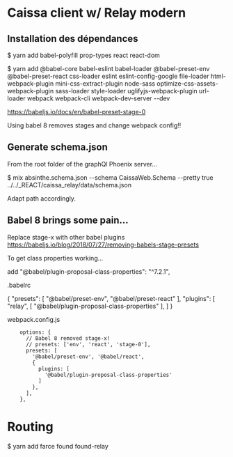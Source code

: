 # Caissa client w/ Relay modern

## Installation des dépendances

$ yarn add babel-polyfill prop-types react react-dom

$ yarn add @babel-core babel-eslint babel-loader @babel-preset-env @babel-preset-react css-loader eslint eslint-config-google file-loader html-webpack-plugin mini-css-extract-plugin node-sass optimize-css-assets-webpack-plugin sass-loader style-loader uglifyjs-webpack-plugin url-loader webpack webpack-cli webpack-dev-server --dev


https://babeljs.io/docs/en/babel-preset-stage-0

Using babel 8 removes stages and change webpack config!!

## Generate schema.json

From the root folder of the graphQl Phoenix server...

$ mix absinthe.schema.json --schema CaissaWeb.Schema --pretty true ../../_REACT/caissa_relay/data/schema.json

Adapt path accordingly.

## Babel 8 brings some pain...

Replace stage-x with other babel plugins
https://babeljs.io/blog/2018/07/27/removing-babels-stage-presets

To get class properties working...

add "@babel/plugin-proposal-class-properties": "^7.2.1",

.babelrc

{
  "presets": [
    "@babel/preset-env",
    "@babel/preset-react"
  ],
  "plugins": [
    "relay",
    [
      "@babel/plugin-proposal-class-properties"
    ],
  ]
}

webpack.config.js

        options: {
          // Babel 8 removed stage-x!
          // presets: ['env', 'react', 'stage-0'],
          presets: [
            '@babel/preset-env', '@babel/react',
            {
              plugins: [
                '@babel/plugin-proposal-class-properties'
              ]
            },
          ],
        },

# Routing

$ yarn add farce found found-relay

